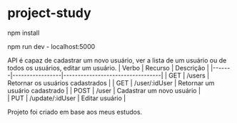 # project-study


npm install

npm run dev - localhost:5000


API é capaz de cadastrar um novo usuário, ver a lista de um usuário ou de todos os usuários, editar um usuário.
| Verbo |	Recurso         |	Descrição                        |
|-------|-----------------|----------------------------------|
| GET 	| /users 	        | Retornar os usuários cadastrados | 
| GET 	| /user/:idUser 	| Retornar um usuário cadastrado   | 
| POST 	| /user 	        | Cadastrar um novo usuário        |  
| PUT 	| /update/:idUser | Editar usuário                   |  








Projeto foi criado em base aos meus estudos.
